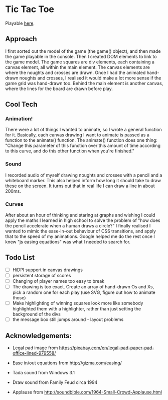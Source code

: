# Tic Tac Toe

Playable [here](https://ryanmonro.github.io/tictactoe/). 

## Approach
I first sorted out the model of the game (the game() object), and then made the game playable in the console. Then I created DOM elements to link to the game model. The game squares are div elements, each containing a canvas element, all within the main element. The canvas elements are where the noughts and  crosses are drawn. Once I had the animated hand-drawn noughts and crosses, I realised it would make a lot more sense if the game grid was hand-drawn too. Behind the main element is another canvas, where the lines for the board are drawn before play.

## Cool Tech 
### Animation!
There were a lot of things I wanted to animate, so I wrote a general function for it. Basically, each canvas drawing I want to animate is passed as a function to the animate() function. The animate() function does one thing: "Change this parameter of this function over this amount of time according to this curve, and do this other function when you're finished."
### Sound
I recorded audio of myself drawing noughts and crosses with a pencil and a whiteboard marker. This also helped inform how long it should take to draw these on the screen. It turns out that in real life I can draw a line in about 200ms.
### Curves
After about an hour of thinking and staring at graphs and wishing I could apply the maths I learned in high school to solve the problem of "how does the pencil accelerate when a human draws a circle?" I finally realised I wanted to mimic the ease-in-out behaviour of CSS transitions, and apply that to the speed of my animations. Google helped me do the rest once I knew "js easing equations" was what I needed to search for.

## Todo List
- [ ] HiDPI support in canvas drawings
- [ ] persistent storage of scores
- [ ] Changing of player names too easy to break
- [ ] The drawing is too exact. Create an array of hand-drawn Os and Xs, pick a random one for each play (use SVG, figure out how to animate those)
- [ ] Make highlighting of winning squares look more like somebody highlighted them with a highlighter, rather than just setting the background of the divs
- [ ] the message box still jumps around - layout problems

## Acknowledgements:

- Legal pad image from https://pixabay.com/en/legal-pad-paper-pad-office-lined-979558/

- Ease in/out equations from http://gizma.com/easing/

- Tada sound from Windows 3.1

- Draw sound from Family Feud circa 1994

- Applause from http://soundbible.com/1964-Small-Crowd-Applause.html

